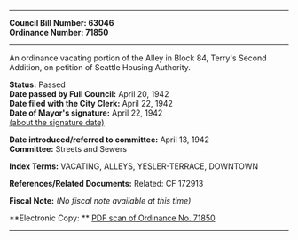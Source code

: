 * * * * *  
  
**Council Bill Number: [](#h0)[](#h2)63046**   
**Ordinance Number: 71850**  
  
* * * * *  
  
An ordinance vacating portion of the Alley in Block 84, Terry's Second Addition, on petition of Seattle Housing Authority.  
  
**Status:** Passed   
**Date passed by Full Council:** April 20, 1942   
**Date filed with the City Clerk:** April 22, 1942   
**Date of Mayor's signature:** April 22, 1942   
[(about the signature date)](/~public/approvaldate.htm)   
  
  
**Date introduced/referred to committee:** April 13, 1942   
**Committee:** Streets and Sewers   
  
**Index Terms:** VACATING, ALLEYS, YESLER-TERRACE, DOWNTOWN  
  
**References/Related Documents:** Related: CF 172913  
  
**Fiscal Note:** *(No fiscal note available at this time)*  
  
**Electronic Copy: ** [PDF scan of Ordinance No. 71850](/~archives/Ordinances/Ord_71850.pdf)  
  
* * * * *  
